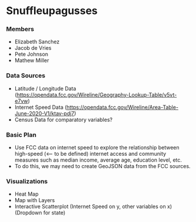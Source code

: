 # Snuffleupagusses

### Members
- Elizabeth Sanchez
- Jacob de Vries
- Pete Johnson
- Mathew Miller

### Data Sources
- Latitude / Longitude Data (https://opendata.fcc.gov/Wireline/Geography-Lookup-Table/v5vt-e7vw)
- Internet Speed Data (https://opendata.fcc.gov/Wireline/Area-Table-June-2020-V1/ktav-pdj7)
- Census Data for comparatory variables?
 
### Basic Plan
- Use FCC data on internet speed to explore the relationship between high-speed (<-- to be defined) internet access and community measures such as median income, average age, education level, etc. 
- To do this, we may need to create GeoJSON data from the FCC sources.

### Visualizations
- Heat Map
- Map with Layers
- Interactive Scatterplot (Internet Speed on y, other variables on x) (Dropdown for state)
